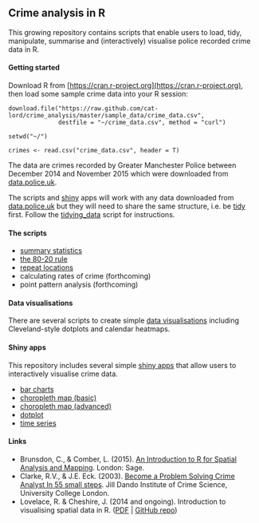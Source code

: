 ## Crime analysis in R

This growing repository contains scripts that enable users to load, tidy, manipulate, summarise and (interactively) visualise police recorded crime data in R.

#### Getting started

Download R from [https://cran.r-project.org](https://cran.r-project.org), then load some sample crime data into your R session:

```
download.file("https://raw.github.com/cat-lord/crime_analysis/master/sample_data/crime_data.csv", 
              destfile = "~/crime_data.csv", method = "curl") 

setwd("~/")

crimes <- read.csv("crime_data.csv", header = T)
```

The data are crimes recorded by Greater Manchester Police between December 2014 and November 2015 which were downloaded from [data.police.uk](https://data.police.uk).

The scripts and [shiny](http://shiny.rstudio.com) apps will work with any data downloaded from [data.police.uk](https://data.police.uk) but they will need to share the same structure, i.e. be [tidy](https://vimeo.com/33727555) first. Follow the [tidying_data](https://github.com/cat-lord/crime_analysis/blob/master/data/tidying_data.R) script for instructions.

#### The scripts
  
* [summary statistics](https://github.com/cat-lord/crime_analysis/blob/master/scripts/summary_statistics.R)
* [the 80-20 rule](https://github.com/cat-lord/crime_analysis/blob/master/scripts/the_80-20_rule.R)
* [repeat locations](https://github.com/cat-lord/crime_analysis/blob/master/scripts/repeat_locations.R)
* calculating rates of crime (forthcoming)
* point pattern analysis (forthcoming)

#### Data visualisations

There are several scripts to create simple [data visualisations](https://github.com/cat-lord/crime_analysis/tree/master/data_visualisations) including Cleveland-style dotplots and calendar heatmaps.

#### Shiny apps

This repository includes several simple [shiny apps](https://github.com/cat-lord/crime_analysis/tree/master/shinyapps) that allow users to interactively visualise crime data.

* [bar charts](https://github.com/cat-lord/crime_analysis/tree/master/shinyapps/bar_charts)
* [choropleth map (basic)](https://github.com/cat-lord/crime_analysis/tree/master/shinyapps/basic_choropleth_map)
* [choropleth map (advanced)](https://github.com/cat-lord/crime_analysis/tree/master/shinyapps/advanced_choropleth_map)
* [dotplot](https://github.com/cat-lord/crime_analysis/tree/master/shinyapps/dotplot)
* [time series](https://github.com/cat-lord/crime_analysis/tree/master/shinyapps/time_series)

#### Links

* Brunsdon, C., & Comber, L. (2015). [An Introduction to R for Spatial Analysis and Mapping](https://uk.sagepub.com/en-gb/eur/an-introduction-to-r-for-spatial-analysis-and-mapping/book241031). London: Sage.
* Clarke, R.V., & J.E. Eck. (2003). [Become a Problem Solving Crime Analyst In 55 small steps](http://www.popcenter.org/library/reading/pdfs/55stepsUK.pdf). Jill Dando Institute of Crime Science, University College London.
* Lovelace, R. & Cheshire, J. (2014 and ongoing). Introduction to visualising spatial data in R. 
([PDF](https://cran.r-project.org/doc/contrib/intro-spatial-rl.pdf) | [GitHub repo](https://github.com/Robinlovelace/Creating-maps-in-R))
